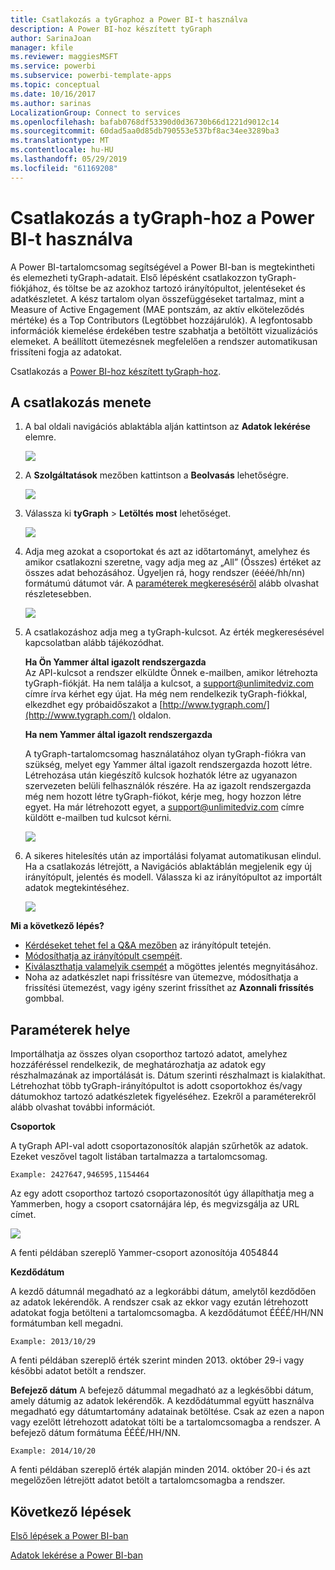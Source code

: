 ```yaml
---
title: Csatlakozás a tyGraphoz a Power BI-t használva
description: A Power BI-hoz készített tyGraph
author: SarinaJoan
manager: kfile
ms.reviewer: maggiesMSFT
ms.service: powerbi
ms.subservice: powerbi-template-apps
ms.topic: conceptual
ms.date: 10/16/2017
ms.author: sarinas
LocalizationGroup: Connect to services
ms.openlocfilehash: bafab0768df53390d0d36730b66d1221d9012c14
ms.sourcegitcommit: 60dad5aa0d85db790553e537bf8ac34ee3289ba3
ms.translationtype: MT
ms.contentlocale: hu-HU
ms.lasthandoff: 05/29/2019
ms.locfileid: "61169208"
---
```

# <a name="connect-to-tygraph--with-power-bi"></a>Csatlakozás a tyGraph-hoz a Power BI-t használva
A Power BI-tartalomcsomag segítségével a Power BI-ban is megtekintheti és elemezheti tyGraph-adatait. Első lépésként csatlakozzon tyGraph-fiókjához, és töltse be az azokhoz tartozó irányítópultot, jelentéseket és adatkészletet. A kész tartalom olyan összefüggéseket tartalmaz, mint a Measure of Active Engagement (MAE pontszám, az aktív elköteleződés mértéke) és a Top Contributors (Legtöbbet hozzájárulók). A legfontosabb információk kiemelése érdekében testre szabhatja a betöltött vizualizációs elemeket.  A beállított ütemezésnek megfelelően a rendszer automatikusan frissíteni fogja az adatokat.

Csatlakozás a [Power BI-hoz készített tyGraph-hoz](https://app.powerbi.com/getdata/services/tygraph).

## <a name="how-to-connect"></a>A csatlakozás menete
1. A bal oldali navigációs ablaktábla alján kattintson az **Adatok lekérése** elemre.
   
   ![](media/service-connect-to-tygraph/getdata.png)
2. A **Szolgáltatások** mezőben kattintson a **Beolvasás** lehetőségre.
   
   ![](media/service-connect-to-tygraph/services.png)
3. Válassza ki **tyGraph** \> **Letöltés most** lehetőséget.
   
   ![](media/service-connect-to-tygraph/tygraph.png)
4. Adja meg azokat a csoportokat és azt az időtartományt, amelyhez és amikor csatlakozni szeretne, vagy adja meg az „All” (Összes) értéket az összes adat behozásához. Ügyeljen rá, hogy rendszer (éééé/hh/nn) formátumú dátumot vár. A [paraméterek megkereséséről](#FindingParams) alább olvashat részletesebben.
   
   ![](media/service-connect-to-tygraph/parameters.png)
5. A csatlakozáshoz adja meg a tyGraph-kulcsot. Az érték megkeresésével kapcsolatban alább tájékozódhat.
   
    **Ha Ön Yammer által igazolt rendszergazda**  
    Az API-kulcsot a rendszer elküldte Önnek e-mailben, amikor létrehozta tyGraph-fiókját. Ha nem találja a kulcsot, a support@unlimitedviz.com címre írva kérhet egy újat. Ha még nem rendelkezik tyGraph-fiókkal, elkezdhet egy próbaidőszakot a [http://www.tygraph.com/](http://www.tygraph.com/) oldalon. 
   
    **Ha nem Yammer által igazolt rendszergazda**
   
    A tyGraph-tartalomcsomag használatához olyan tyGraph-fiókra van szükség, melyet egy Yammer által igazolt rendszergazda hozott létre. Létrehozása után kiegészítő kulcsok hozhatók létre az ugyanazon szervezeten belüli felhasználók részére. Ha az igazolt rendszergazda még nem hozott létre tyGraph-fiókot, kérje meg, hogy hozzon létre egyet. Ha már létrehozott egyet, a <support@unlimitedviz.com> címre küldött e-mailben tud kulcsot kérni.
   
    ![](media/service-connect-to-tygraph/creds.png)
6. A sikeres hitelesítés után az importálási folyamat automatikusan elindul. Ha a csatlakozás létrejött, a Navigációs ablaktáblán megjelenik egy új irányítópult, jelentés és modell. Válassza ki az irányítópultot az importált adatok megtekintéséhez.
   
    ![](media/service-connect-to-tygraph/dashboard.png)

**Mi a következő lépés?**

* [Kérdéseket tehet fel a Q&A mezőben](consumer/end-user-q-and-a.md) az irányítópult tetején.
* [Módosíthatja az irányítópult csempéit](service-dashboard-edit-tile.md).
* [Kiválaszthatja valamelyik csempét](consumer/end-user-tiles.md) a mögöttes jelentés megnyitásához.
* Noha az adatkészlet napi frissítésre van ütemezve, módosíthatja a frissítési ütemezést, vagy igény szerint frissíthet az **Azonnali frissítés** gombbal.

<a name="FindingParams"></a>

## <a name="finding-parameters"></a>Paraméterek helye
Importálhatja az összes olyan csoporthoz tartozó adatot, amelyhez hozzáféréssel rendelkezik, de meghatározhatja az adatok egy részhalmazának az importálását is. Dátum szerinti részhalmazt is kialakíthat. Létrehozhat több tyGraph-irányítópultot is adott csoportokhoz és/vagy dátumokhoz tartozó adatkészletek figyeléséhez. Ezekről a paraméterekről alább olvashat további információt.

**Csoportok**

A tyGraph API-val adott csoportazonosítók alapján szűrhetők az adatok. Ezeket veszővel tagolt listában tartalmazza a tartalomcsomag. 

    Example: 2427647,946595,1154464


Az egy adott csoporthoz tartozó csoportazonosítót úgy állapíthatja meg a Yammerben, hogy a csoport csatornájára lép, és megvizsgálja az URL címet.

![](media/service-connect-to-tygraph/yammer.png)

A fenti példában szereplő Yammer-csoport azonosítója 4054844

**Kezdődátum**

A kezdő dátumnál megadható az a legkorábbi dátum, amelytől kezdődően az adatok lekérendők. A rendszer csak az ekkor vagy ezután létrehozott adatokat fogja betölteni a tartalomcsomagba. A kezdődátumot ÉÉÉÉ/HH/NN formátumban kell megadni. 

    Example: 2013/10/29

A fenti példában szereplő érték szerint minden 2013. október 29-i vagy későbbi adatot betölt a rendszer. 

**Befejező dátum** A befejező dátummal megadható az a legkésőbbi dátum, amely dátumig az adatok lekérendők. A kezdődátummal együtt használva megadható egy dátumtartomány adatainak betöltése. Csak az ezen a napon vagy ezelőtt létrehozott adatokat tölti be a tartalomcsomagba a rendszer. A befejező dátum formátuma ÉÉÉÉ/HH/NN. 

    Example: 2014/10/20

A fenti példában szereplő érték alapján minden 2014. október 20-i és azt megelőzően létrejött adatot betölt a tartalomcsomagba a rendszer. 

## <a name="next-steps"></a>Következő lépések
[Első lépések a Power BI-ban](service-get-started.md)

[Adatok lekérése a Power BI-ban](service-get-data.md)

